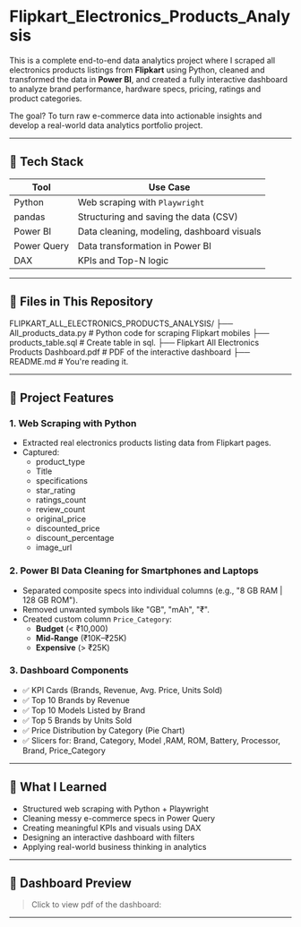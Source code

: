 # Flipkart_Electronics_Products_Analysis

This is a complete end-to-end data analytics project where I scraped all electronics products listings from **Flipkart** using Python, cleaned and transformed the data in **Power BI**, and created a fully interactive dashboard to analyze brand performance, hardware specs, pricing, ratings and product categories.

The goal? To turn raw e-commerce data into actionable insights and develop a real-world data analytics portfolio project.

---

## 🧰 Tech Stack

| Tool            | Use Case                                  |
|-----------------|--------------------------------------------|
| Python          | Web scraping with `Playwright` |
| pandas          | Structuring and saving the data (CSV)      |
| Power BI        | Data cleaning, modeling, dashboard visuals |
| Power Query     | Data transformation in Power BI            |
| DAX             | KPIs and Top-N logic                       |

---

## 📁 Files in This Repository

FLIPKART_ALL_ELECTRONICS_PRODUCTS_ANALYSIS/
├── All_products_data.py # Python code for scraping Flipkart mobiles
├── products_table.sql # Create table in sql.
├── Flipkart All Electronics Products Dashboard.pdf # PDF of the interactive dashboard
├── README.md # You're reading it.

---

## 🧪 Project Features

### 1. Web Scraping with Python
- Extracted real electronics products listing data from Flipkart pages.
- Captured:
  - product_type
  - Title
  - specifications
  - star_rating
  - ratings_count
  - review_count
  - original_price
  - discounted_price
  - discount_percentage
  - image_url


### 2. Power BI Data Cleaning for Smartphones and Laptops
- Separated composite specs into individual columns (e.g., "8 GB RAM | 128 GB ROM").
- Removed unwanted symbols like "GB", "mAh", "₹".
- Created custom column `Price_Category`:
  - **Budget** (< ₹10,000)
  - **Mid-Range** (₹10K–₹25K)
  - **Expensive** (> ₹25K)

### 3. Dashboard Components
- ✅ KPI Cards (Brands, Revenue, Avg. Price, Units Sold)
- ✅ Top 10 Brands by Revenue
- ✅ Top 10 Models Listed by Brand
- ✅ Top 5 Brands by Units Sold
- ✅ Price Distribution by Category (Pie Chart)
- ✅ Slicers for: Brand, Category, Model ,RAM, ROM, Battery, Processor, Brand, Price_Category
 
---

## 🎯 What I Learned

- Structured web scraping with Python + Playwright
- Cleaning messy e-commerce specs in Power Query
- Creating meaningful KPIs and visuals using DAX
- Designing an interactive dashboard with filters
- Applying real-world business thinking in analytics

---

## 📸 Dashboard Preview

> Click to view  pdf of the dashboard:


---
